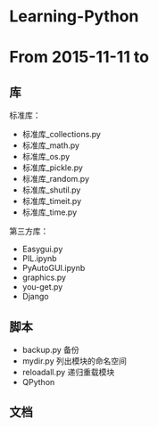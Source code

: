 # Learning-Python
From 2015-11-11 to
=======
## 库  

标准库：  
* 标准库_collections.py
* 标准库_math.py
* 标准库_os.py
* 标准库_pickle.py
* 标准库_random.py
* 标准库_shutil.py
* 标准库_timeit.py
* 标准库_time.py
  
第三方库：
* Easygui.py
* PIL.ipynb
* PyAutoGUI.ipynb
* graphics.py
* you-get.py
* Django

## 脚本
* backup.py          备份
* mydir.py           列出模块的命名空间
* reloadall.py       递归重载模块
* QPython

## 文档